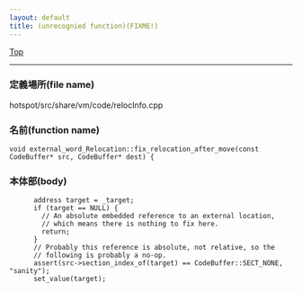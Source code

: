 ```yaml
---
layout: default
title: (unrecognied function)(FIXME!)
---
```

[Top](../index.html)

--- 
### 定義場所(file name)
hotspot/src/share/vm/code/relocInfo.cpp

### 名前(function name)
```
void external_word_Relocation::fix_relocation_after_move(const CodeBuffer* src, CodeBuffer* dest) {
```

### 本体部(body)
```
	  address target = _target;
	  if (target == NULL) {
	    // An absolute embedded reference to an external location,
	    // which means there is nothing to fix here.
	    return;
	  }
	  // Probably this reference is absolute, not relative, so the
	  // following is probably a no-op.
	  assert(src->section_index_of(target) == CodeBuffer::SECT_NONE, "sanity");
	  set_value(target);
	
```


